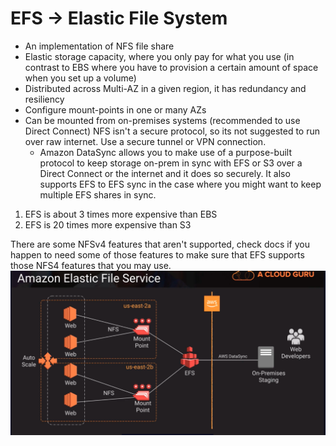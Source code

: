 # EFS -> Elastic File System
- An implementation of NFS file share
- Elastic storage capacity, where you only pay for what you use (in contrast to EBS where you have to provision a certain amount of space when you set up a volume)
- Distributed across Multi-AZ in a given region, it has redundancy and resiliency
- Configure mount-points in one or many AZs
- Can be mounted from on-premises systems (recommended to use Direct Connect)
NFS isn't a secure protocol, so its not suggested to run over raw internet. Use a secure tunnel or VPN connection. 
  - Amazon DataSync allows you to make use of a purpose-built protocol to keep storage on-prem in sync with EFS or S3 over a Direct Connect or the internet and it does so securely. It also supports EFS to EFS sync in the case where you might want to keep multiple EFS shares in sync.
1. EFS is about 3 times more expensive than EBS
2. EFS is 20 times more expensive than S3

There are some NFSv4 features that aren't supported, check docs if you happen to need some of those features to make sure that EFS supports those NFS4 features that you may use.
![alt text](amazon_efs.png)

